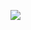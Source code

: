 <a href="https://codeclimate.com/github/EvgeniyNaumov/Metodolog/maintainability"><img src="https://api.codeclimate.com/v1/badges/84566adaacc8954ea3b9/maintainability" /></a>
